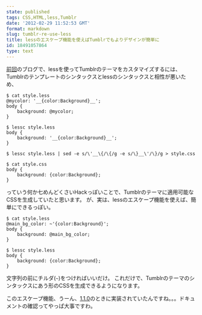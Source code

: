 ```yaml
---
state: published
tags: CSS,HTML,less,Tumblr
date: '2012-02-29 11:52:53 GMT'
format: markdown
slug: tumblr-re-use-less
title: lessのエスケープ機能を使えばTumblrでもよりデザインが簡単に
id: 18491057864
type: text
---
```

[前回][tumblr-use-less]のブログで、lessを使ってTumblrのテーマをカスタマイズするには、Tumblrのテンプレートのシンタックスとlessのシンタックスと相性が悪いため、

    $ cat style.less
    @mycolor: '__{color:Background}__';
    body {
        background: @mycolor;
    }

    $ lessc style.less
    body {
        background: '__{color:Background}__';
    }

    $ lessc style.less | sed -e s/\'__\{/\{/g -e s/\}__\'/\}/g > style.css

    $ cat style.css
    body {
        background: {color:Background};
    }


っていう何か七めんどくさいHackっぽいことで、Tumblrのテーマに適用可能なCSSを生成していたと思います。
が、実は、lessのエスケープ機能を使えば、簡単にできるっぽい。

    $ cat style.less 
    @main_bg_color: ~'{color:Background}';
    body {
        background: @main_bg_color;
    }

    $ lessc style.less 
    body {
        background: {color:Background};
    }

文字列の前にチルダ(`~`)をつければいいだけ。
これだけで、Tumblrのテーマのシンタックスにあう形のCSSを生成できるようになります。

このエスケープ機能、うーん、[1.1.0][less]のときに実装されていたんですね。。。ドキュメントの確認ってやっぱ大事ですわ。


[tumblr-use-less]: http://blog.kazupon.jp/post/18019302930/tumblr-use-less
[less]: https://github.com/cloudhead/less.js/commit/37a90c6765f2ae968af42dbafba4da4d2480861a
